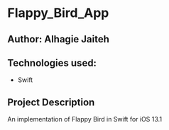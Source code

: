 # Flappy_Bird_App

## Author: Alhagie Jaiteh

## Technologies used:

* Swift

## Project Description

An implementation of Flappy Bird in Swift for iOS 13.1


